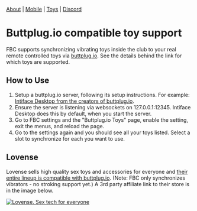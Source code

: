 [About](.) | [Mobile](mobile.html) | [Toys](toys.html) | [Discord](https://discord.gg/SHJMjEh9VH)

# Buttplug.io compatible toy support

FBC supports synchronizing vibrating toys inside the club to your real remote controlled toys via [buttplug.io](https://buttplug.io). See the details behind the link for which toys are supported.

## How to Use

1. Setup a buttplug.io server, following its setup instructions. For example: [Intiface Desktop from the creators of buttplug.io](https://intiface.com/desktop/).
1. Ensure the server is listening via websockets on 127.0.0.1:12345. Intiface Desktop does this by default, when you start the server.
1. Go to FBC settings and the "Buttplug.io Toys" page, enable the setting, exit the menus, and reload the page.
1. Go to the settings again and you should see all your toys listed. Select a slot to synchronize for each you want to use.

## Lovense

Lovense sells high quality sex toys and accessories for everyone and [their entire lineup is compatible with buttplug.io](https://iostindex.com/?filter0Availability=Available,DIY&filter1Connection=Digital&filter2Brand=Lovense). (Note: FBC only synchronizes vibrators - no stroking support yet.) A 3rd party affiliate link to their store is in the image below.

[![Lovense. Sex tech for everyone](https://www.lovense.com/UploadFiles/Temp/20220224/f23715faa6004d7781acd4bffc3c1213.png)](https://www.lovense.com/r/63za5z)